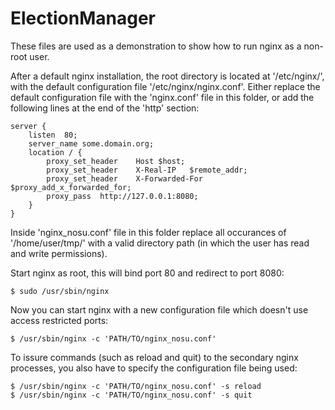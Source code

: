 # ElectionManager
These files are used as a demonstration to show how to run nginx as a non-root user.

After a default nginx installation, the root directory is located at '/etc/nginx/', 
with the default configuration file '/etc/nginx/nginx.conf'. Either replace the default 
configuration file with the 'nginx.conf' file in this folder, or add the following lines
at the end of the 'http' section:

    server {
        listen  80;
        server_name some.domain.org;
        location / {
            proxy_set_header    Host $host;
            proxy_set_header    X-Real-IP   $remote_addr;
            proxy_set_header    X-Forwarded-For $proxy_add_x_forwarded_for;
            proxy_pass  http://127.0.0.1:8080;
        }
    }

Inside 'nginx_nosu.conf' file in this folder replace all occurances of '/home/user/tmp/' with
a valid directory path (in which the user has read and write permissions).

Start nginx as root, this will bind port 80 and redirect to port 8080:

    $ sudo /usr/sbin/nginx 

Now you can start nginx with a new configuration file which doesn't use access restricted ports:

    $ /usr/sbin/nginx -c 'PATH/TO/nginx_nosu.conf'

To issure commands (such as reload and quit) to the secondary nginx processes, you also have to
specify the configuration file being used:

    $ /usr/sbin/nginx -c 'PATH/TO/nginx_nosu.conf' -s reload
    $ /usr/sbin/nginx -c 'PATH/TO/nginx_nosu.conf' -s quit
